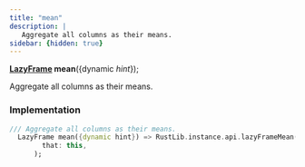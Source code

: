 ```yaml
---
title: "mean"
description: |
   Aggregate all columns as their means.
sidebar: {hidden: true}
---
```

<span class="dart-code"><strong>[LazyFrame] mean</strong>({<span class="nobr">dynamic <i>hint</i></span>});</span>

 Aggregate all columns as their means.
### Implementation
```dart
/// Aggregate all columns as their means.
  LazyFrame mean({dynamic hint}) => RustLib.instance.api.lazyFrameMean(
        that: this,
      );
```

[LazyFrame]: /reference/classes/lazyframe
[dynamic]: #